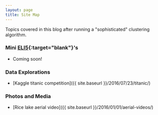 ```yaml
---
layout: page
title: Site Map
---
```


Topics covered in this blog after running a "sophisticated" clustering algorithm.

### Mini [ELI5](https://www.reddit.com/r/explainlikeimfive/){:target="blank"}'s
- Coming soon!

### Data Explorations
- [Kaggle titanic competition]({{ site.baseurl }}/2016/07/23/titanic/)

### Photos and Media
- [Rice lake aerial video]({{ site.baseurl }}/2016/01/01/aerial-videos/)
